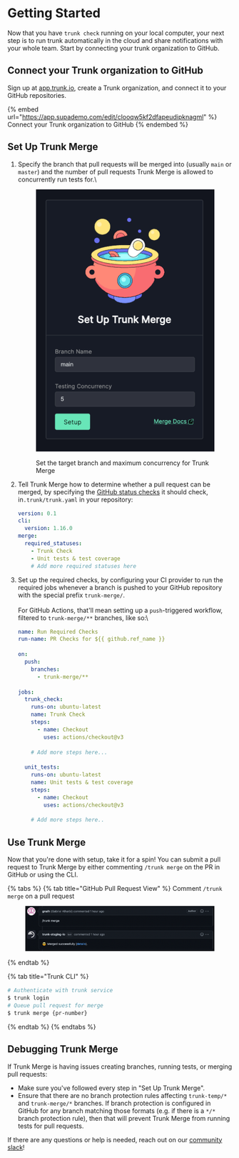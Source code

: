 # Getting Started

Now that you have `trunk check` running on your local computer, your next step is to run trunk automatically in the cloud and share notifications with your whole team. Start by connecting your trunk organization to GitHub.

## Connect your Trunk organization to GitHub

Sign up at [app.trunk.io](https://app.trunk.io), create a Trunk organization, and connect it to your GitHub repositories.

{% embed url="https://app.supademo.com/edit/clooqw5kf2dfapeudipknagml" %}
Connect your Trunk organization to GitHub
{% endembed %}

## Set Up Trunk Merge

1.  Specify the branch that pull requests will be merged into (usually `main` or `master`) and the number of pull requests Trunk Merge is allowed to concurrently run tests for.\


    <figure><img src="../.gitbook/assets/image (21).png" alt=""><figcaption><p>Set the target branch and maximum concurrency for Trunk Merge</p></figcaption></figure>
2.  Tell Trunk Merge how to determine whether a pull request can be merged, by specifying the [GitHub status checks](https://docs.github.com/en/pull-requests/collaborating-with-pull-requests/collaborating-on-repositories-with-code-quality-features/about-status-checks) it should check, in`.trunk/trunk.yaml` in your repository:

    ```yaml
    version: 0.1
    cli:
      version: 1.16.0
    merge:
      required_statuses:
        - Trunk Check
        - Unit tests & test coverage
        # Add more required statuses here
    ```
3.  Set up the required checks, by configuring your CI provider to run the required jobs whenever a branch is pushed to your GitHub repository with the special prefix `trunk-merge/`.\
    \
    For GitHub Actions, that'll mean setting up a `push`-triggered workflow, filtered to `trunk-merge/**` branches, like so:\


    ```yaml
    name: Run Required Checks
    run-name: PR Checks for ${{ github.ref_name }}

    on:
      push:
        branches:
          - trunk-merge/**

    jobs:
      trunk_check:
        runs-on: ubuntu-latest
        name: Trunk Check
        steps:
          - name: Checkout
            uses: actions/checkout@v3

        # Add more steps here...

      unit_tests:
        runs-on: ubuntu-latest
        name: Unit tests & test coverage
        steps:
          - name: Checkout
            uses: actions/checkout@v3

        # Add more steps here..    
    ```

## Use Trunk Merge

Now that you're done with setup, take it for a spin! You can submit a pull request to Trunk Merge by either commenting `/trunk merge` on the PR in GitHub or using the CLI.

{% tabs %}
{% tab title="GitHub Pull Request View" %}
Comment `/trunk merge` on a pull request

<figure><img src="../.gitbook/assets/image (7) (1).png" alt=""><figcaption></figcaption></figure>
{% endtab %}

{% tab title="Trunk CLI" %}
```bash
# Authenticate with trunk service
$ trunk login
# Queue pull request for merge
$ trunk merge {pr-number}
```
{% endtab %}
{% endtabs %}

## Debugging Trunk Merge

If Trunk Merge is having issues creating branches, running tests, or merging pull requests:

* Make sure you've followed every step in "Set Up Trunk Merge".
* Ensure that there are no branch protection rules affecting `trunk-temp/*` and `trunk-merge/*` branches. If branch protection is configured in GitHub for any branch matching those formats (e.g. if there is a `*/*` branch protection rule), then that will prevent Trunk Merge from running tests for pull requests.

If there are any questions or help is needed, reach out on our [community slack](https://slack.trunk.io/)!
